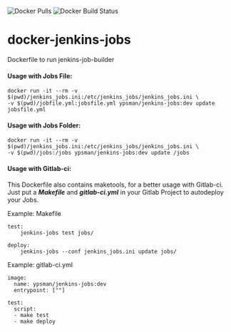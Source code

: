 
![Docker Pulls](https://img.shields.io/docker/pulls/ypsman/jenkins-jobs.svg)
![Docker Build Status](https://img.shields.io/docker/build/ypsman/jenkins-jobs.svg)



# docker-jenkins-jobs

Dockerfile to run jenkins-job-builder

#### Usage with Jobs File:

    docker run -it --rm -v $(pwd)/jenkins_jobs.ini:/etc/jenkins_jobs/jenkins_jobs.ini \
    -v $(pwd)/jobfile.yml:jobsfile.yml ypsman/jenkins-jobs:dev update jobsfile.yml

#### Usage with Jobs Folder:

    docker run -it --rm -v $(pwd)/jenkins_jobs.ini:/etc/jenkins_jobs/jenkins_jobs.ini \
    -v $(pwd)/jobs:/jobs ypsman/jenkins-jobs:dev update /jobs

#### Usage with Gitlab-ci:

This Dockerfile also contains maketools, for a better usage with Gitlab-ci.
Just put a ***Makefile*** and ***gitlab-ci.yml*** in your Gitlab Project
to autodeploy your Jobs.


Example: Makefile

    test:
	    jenkins-jobs test jobs/

    deploy:
	    jenkins-jobs --conf jenkins_jobs.ini update jobs/
    

Example: gitlab-ci.yml
  
    image: 
      name: ypsman/jenkins-jobs:dev
      entrypoint: [""]

    test:
      script:
      - make test
      - make deploy
